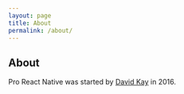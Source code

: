```yaml
---
layout: page
title: About
permalink: /about/
---
```



## About

Pro React Native was started by [David Kay](//www.davidykay.com) in 2016.

